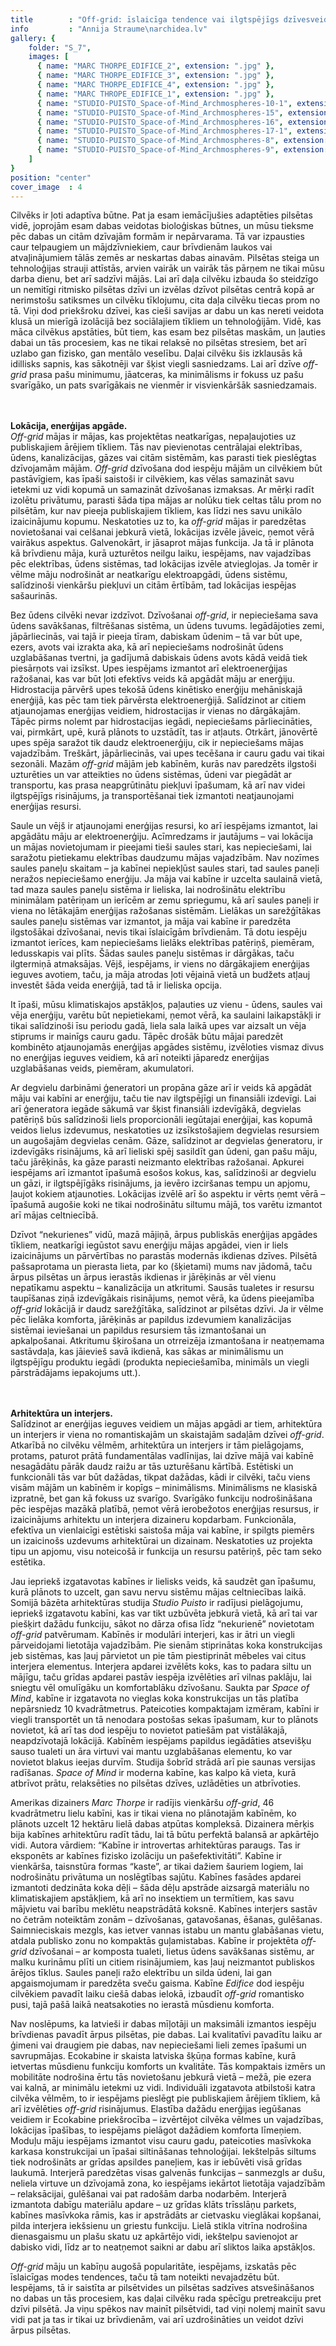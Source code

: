 ```yaml
---
title        : "Off-grid: īslaicīga tendence vai ilgtspējīgs dzīvesveids?"
info         : "Annija Straume\narchidea.lv"
gallery: {
    folder: "S_7",
    images: [
      { name: "MARC THORPE_EDIFICE_2", extension: ".jpg" },
      { name: "MARC THORPE_EDIFICE_3", extension: ".jpg" },
      { name: "MARC THORPE_EDIFICE_4", extension: ".jpg" },
      { name: "MARC THROPE_EDIFICE_1", extension: ".jpg" },
      { name: "STUDIO-PUISTO_Space-of-Mind_Archmospheres-10-1", extension: ".jpg" },
      { name: "STUDIO-PUISTO_Space-of-Mind_Archmospheres-15", extension: ".jpg" },
      { name: "STUDIO-PUISTO_Space-of-Mind_Archmospheres-16", extension: ".jpg" },
      { name: "STUDIO-PUISTO_Space-of-Mind_Archmospheres-17-1", extension: ".jpg" },
      { name: "STUDIO-PUISTO_Space-of-Mind_Archmospheres-8", extension: ".jpg" },
      { name: "STUDIO-PUISTO_Space-of-Mind_Archmospheres-9", extension: ".jpg" }
    ]
}
position: "center"
cover_image  : 4
---
```

<p>Cilvēks ir ļoti adaptīva būtne. Pat ja esam iemācījušies adaptēties pilsētas vidē, joprojām esam dabas veidotas bioloģiskas būtnes, un mūsu tieksme pēc dabas un citām dzīvajām formām ir nepārvarama. Tā var izpausties caur telpaugiem un mājdzīvniekiem, caur brīvdienām laukos vai atvaļinājumiem tālās zemēs ar neskartas dabas ainavām. Pilsētas steiga un tehnoloģijas strauji attīstās, arvien vairāk un vairāk tās pārņem ne tikai mūsu darba dienu, bet arī sadzīvi mājās. Lai arī daļa cilvēku izbauda šo steidzīgo un nemitīgi ritmisko pilsētas dzīvi un izvēlas dzīvot pilsētas centrā kopā ar nerimstošu satiksmes un cilvēku tīklojumu, cita daļa cilvēku tiecas prom no tā. Viņi dod priekšroku dzīvei, kas cieši savijas ar dabu un kas nereti veidota klusā un mierīgā izolācijā bez sociālajiem tīkliem un tehnoloģijām. Vidē, kas māca cilvēkus apstāties, būt tiem, kas esam bez pilsētas maskām, un ļauties dabai un tās procesiem, kas ne tikai relaksē no pilsētas stresiem, bet arī uzlabo gan fizisko, gan mentālo veselību. Daļai cilvēku šis izklausās kā idillisks sapnis, kas sākotnēji var šķist viegli sasniedzams. Lai arī dzīve <em>off-grid</em> prasa pašu minimumu, jāatceras, ka minimālisms ir fokuss uz pašu svarīgāko, un pats svarīgākais ne vienmēr ir visvienkāršāk sasniedzamais.

</br></br><strong>Lokācija, enerģijas apgāde.</strong></br> <em>Off-grid</em> mājas ir mājas, kas projektētas neatkarīgas, nepaļaujoties uz publiskajiem ārējiem tīkliem. Tās nav pievienotas centrālajai elektrības, ūdens, kanalizācijas, gāzes vai citām sistēmām, kas parasti tiek pieslēgtas dzīvojamām mājām. <em>Off-grid</em> dzīvošana dod iespēju mājām un cilvēkiem būt pastāvīgiem, kas īpaši saistoši ir cilvēkiem, kas vēlas samazināt savu ietekmi uz vidi kopumā un samazināt dzīvošanas izmaksas. Ar mērķi radīt izolētu privātumu, parasti šāda tipa mājas ar nolūku tiek celtas tālu prom no pilsētām, kur nav pieeja publiskajiem tīkliem, kas līdzi nes savu unikālo izaicinājumu kopumu. Neskatoties uz to, ka <em>off-grid</em> mājas ir paredzētas novietošanai vai celšanai jebkurā vietā, lokācijas izvēle jāveic, ņemot vērā vairākus aspektus. Galvenokārt, ir jāsaprot mājas funkcija. Ja tā ir plānota kā brīvdienu māja, kurā uzturētos neilgu laiku, iespējams, nav vajadzības pēc elektrības, ūdens sistēmas, tad lokācijas izvēle atvieglojas. Ja tomēr ir vēlme māju nodrošināt ar neatkarīgu elektroapgādi, ūdens sistēmu, salīdzinoši vienkāršu piekļuvi un citām ērtībām, tad lokācijas iespējas sašaurinās.

Bez ūdens cilvēki nevar izdzīvot. Dzīvošanai <em>off-grid</em>, ir nepieciešama sava ūdens savākšanas, filtrēšanas sistēma, un ūdens tuvums. Iegādājoties zemi, jāpārliecinās, vai tajā ir pieeja tīram, dabiskam ūdenim – tā var būt upe, ezers, avots vai izrakta aka, kā arī nepieciešams nodrošināt ūdens uzglabāšanas tvertni, ja gadījumā dabiskais ūdens avots kādā veidā tiek piesārņots vai izsīkst. Upes iespējams izmantot arī elektroenerģijas ražošanai, kas var būt ļoti efektīvs veids kā apgādāt māju ar enerģiju. Hidrostacija pārvērš upes tekošā ūdens kinētisko enerģiju mehāniskajā enerģijā, kas pēc tam tiek pārvērsta elektroenerģijā. Salīdzinot ar citiem atjaunojamas enerģijas veidiem, hidrostacijas ir vienas no dārgākajām. Tāpēc pirms nolemt par hidrostacijas iegādi, nepieciešams pārliecināties, vai, pirmkārt, upē, kurā plānots to uzstādīt, tas ir atļauts. Otrkārt, jānovērtē upes spēja saražot tik daudz elektroenerģiju, cik ir nepieciešams mājas vajadzībām. Treškārt, jāpārliecinās, vai upes tecēšana ir cauru gadu vai tikai sezonāli. Mazām <em>off-grid</em> mājām jeb kabīnēm, kurās nav paredzēts ilgstoši uzturēties un var atteikties no ūdens sistēmas, ūdeni var piegādāt ar transportu, kas prasa neapgrūtinātu piekļuvi īpašumam, kā arī nav videi ilgtspējīgs risinājums, ja transportēšanai tiek izmantoti neatjaunojami enerģijas resursi.

Saule un vējš ir atjaunojami enerģijas resursi, ko arī iespējams izmantot, lai apgādātu māju ar elektroenerģiju. Acīmredzams ir jautājums – vai lokācija un mājas novietojumam ir pieejami tieši saules stari, kas nepieciešami, lai saražotu pietiekamu elektrības daudzumu mājas vajadzībām. Nav nozīmes saules paneļu skaitam – ja kabīnei nepiekļūst saules stari, tad saules paneļi neražos nepieciešamo enerģiju. Ja māja vai kabīne ir uzcelta saulainā vietā, tad maza saules paneļu sistēma ir lieliska, lai nodrošinātu elektrību minimālam patēriņam un ierīcēm ar zemu spriegumu, kā arī saules paneļi ir viena no lētākajām enerģijas ražošanas sistēmām. Lielākas un sarežģītākas saules paneļu sistēmas var izmantot, ja māja vai kabīne ir paredzēta ilgstošākai dzīvošanai, nevis tikai īslaicīgām brīvdienām. Tā dotu iespēju izmantot ierīces, kam nepieciešams lielāks elektrības patēriņš, piemēram, ledusskapis vai plīts. Šādas saules paneļu sistēmas ir dārgākas, taču ilgtermiņā atmaksājas. Vējš, iespējams, ir viens no dārgākajiem enerģijas ieguves avotiem, taču, ja māja atrodas ļoti vējainā vietā un budžets atļauj investēt šāda veida enerģijā, tad tā ir lieliska opcija.

It īpaši, mūsu klimatiskajos apstākļos, paļauties uz vienu - ūdens, saules vai vēja enerģiju, varētu būt nepietiekami, ņemot vērā, ka saulaini laikapstākļi ir tikai salīdzinoši īsu periodu gadā, liela sala laikā upes var aizsalt un vēja stiprums ir mainīgs cauru gadu. Tāpēc drošāk būtu mājai paredzēt kombinēto atjaunojamās enerģijas apgādes sistēmu, izvēloties vismaz divus no enerģijas ieguves veidiem, kā arī noteikti jāparedz enerģijas uzglabāšanas veids, piemēram, akumulatori.

Ar degvielu darbināmi ģeneratori un propāna gāze arī ir veids kā apgādāt māju vai kabīni ar enerģiju, taču tie nav ilgtspējīgi un finansiāli izdevīgi. Lai arī ģeneratora iegāde sākumā var šķist finansiāli izdevīgākā, degvielas patēriņš būs salīdzinoši liels proporcionāli iegūtajai enerģijai, kas kopumā veidos lielus izdevumus, neskatoties uz izsīkstošajiem degvielas resursiem un augošajām degvielas cenām. Gāze, salīdzinot ar degvielas ģeneratoru, ir izdevīgāks risinājums, kā arī lieliski spēj sasildīt gan ūdeni, gan pašu māju, taču jārēķinās, ka gāze parasti neizmanto elektrības ražošanai. Apkurei iespējams arī izmantot īpašumā esošos kokus, kas, salīdzinoši ar degvielu un gāzi, ir ilgtspējīgāks risinājums, ja ievēro izciršanas tempu un apjomu, ļaujot kokiem atjaunoties. Lokācijas izvēlē arī šo aspektu ir vērts ņemt vērā – īpašumā augošie koki ne tikai nodrošinātu siltumu mājā, tos varētu izmantot arī mājas celtniecībā.

Dzīvot “nekurienes” vidū, mazā mājiņā, ārpus publiskās enerģijas apgādes tīkliem, neatkarīgi iegūstot savu enerģiju mājas apgādei, vien ir liels izaicinājums un pārvērtības no parastās modernās ikdienas dzīves. Pilsētā pašsaprotama un pierasta lieta, par ko (šķietami) mums nav jādomā, taču ārpus pilsētas un ārpus ierastās ikdienas ir jārēķinās ar vēl vienu nepatīkamu aspektu – kanalizācija un atkritumi. Sausās tualetes ir resursu taupīšanas ziņā izdevīgākais risinājums, ņemot vērā, ka ūdens pieejamība <em>off-grid</em> lokācijā ir daudz sarežģītāka, salīdzinot ar pilsētas dzīvi. Ja ir vēlme pēc lielāka komforta, jārēķinās ar papildus izdevumiem kanalizācijas sistēmai ieviešanai un papildus resursiem tās izmantošanai un apkalpošanai. Atkritumu šķirošana un otrreizēja izmantošana ir neatņemama sastāvdaļa, kas jāievieš savā ikdienā, kas sākas ar minimālismu un ilgtspējīgu produktu iegādi (produkta nepieciešamība, minimāls un viegli pārstrādājams iepakojums utt.).

</br></br><strong>Arhitektūra un interjers.</strong></br> Salīdzinot ar enerģijas ieguves veidiem un mājas apgādi ar tiem, arhitektūra un interjers ir viena no romantiskajām un skaistajām sadaļām dzīvei <em>off-grid</em>. Atkarībā no cilvēku vēlmēm, arhitektūra un interjers ir tām pielāgojams, protams, paturot prātā fundamentālas vadlīnijas, lai dzīve mājā vai kabīnē nesagādātu pārāk daudz raižu ar tās uzturēšanu kārtībā. Estētiski un funkcionāli tās var būt dažādas, tikpat dažādas, kādi ir cilvēki, taču viens visām mājām un kabīnēm ir kopīgs – minimālisms. Minimālisms ne klasiskā izpratnē, bet gan kā fokuss uz svarīgo. Svarīgāko funkciju nodrošināšana pēc iespējas mazākā platībā, ņemot vērā ierobežotos enerģijas resursus, ir izaicinājums arhitektu un interjera dizaineru kopdarbam. Funkcionāla, efektīva un vienlaicīgi estētiski saistoša māja vai kabīne, ir spilgts piemērs un izaicinošs uzdevums arhitektūrai un dizainam. Neskatoties uz projekta tipu un apjomu, visu noteicošā ir funkcija un resursu patēriņš, pēc tam seko estētika.

Jau iepriekš izgatavotas kabīnes ir lielisks veids, kā saudzēt gan īpašumu, kurā plānots to uzcelt, gan savu nervu sistēmu mājas celtniecības laikā. Somijā bāzēta arhitektūras studija <em>Studio Puisto</em> ir radījusi pielāgojumu, iepriekš izgatavotu kabīni, kas var tikt uzbūvēta jebkurā vietā, kā arī tai var piešķirt dažādu funkciju, sākot no dārza ofisa līdz “nekurienē” novietotam <em>off-grid</em> patvērumam. Kabīnēs ir modulāri interjeri, kas ir ātri un viegli pārveidojami lietotāja vajadzībām. Pie sienām stiprinātas koka konstrukcijas jeb sistēmas, kas ļauj pārvietot un pie tām piestiprināt mēbeles vai citus interjera elementus. Interjera apdarei izvēlēts koks, kas to padara siltu un mājīgu, taču grīdas apdarei pastāv iespēja izvēlēties arī vilnas paklāju, lai sniegtu vēl omulīgāku un komfortablāku dzīvošanu. Saukta par <em>Space of Mind</em>, kabīne ir izgatavota no vieglas koka konstrukcijas un tās platība nepārsniedz 10 kvadrātmetrus. Pateicoties kompaktajam izmēram, kabīni ir viegli transportēt un tā nenodara postošas sekas īpašumam, kur to plānots novietot, kā arī tas dod iespēju to novietot patiešām pat vistālākajā, neapdzīvotajā lokācijā. Kabīnēm iespējams papildus iegādāties atsevišķu sauso tualeti un āra virtuvi vai mantu uzglabāšanas elementu, ko var novietot blakus ieejas durvīm. Studija šobrīd strādā arī pie saunas versijas radīšanas. <em>Space of Mind</em> ir moderna kabīne, kas kalpo kā vieta, kurā atbrīvot prātu, relaksēties no pilsētas dzīves, uzlādēties un atbrīvoties.

Amerikas dizainers <em>Marc Thorpe</em> ir radījis vienkāršu <em>off-grid</em>, 46 kvadrātmetru lielu kabīni, kas ir tikai viena no plānotajām kabīnēm, ko plānots uzcelt 12 hektāru lielā dabas atpūtas kompleksā. Dizainera mērķis bija kabīnes arhitektūru radīt tādu, lai tā būtu perfektā balansā ar apkārtējo vidi. Autora vārdiem: “Kabīne ir introvertas arhitektūras paraugs. Tas ir eksponēts ar kabīnes fizisko izolāciju un pašefektivitāti”. Kabīne ir vienkārša, taisnstūra formas “kaste”, ar tikai dažiem šauriem logiem, lai nodrošinātu privātuma un noslēgtības sajūtu. Kabīnes fasādes apdarei izmantoti dedzināta koka dēļi – šāda dēļu apstrāde aizsargā materiālu no klimatiskajiem apstākļiem, kā arī no insektiem un termītiem, kas savu mājvietu vai barību meklētu neapstrādātā koksnē. Kabīnes interjers sastāv no četrām noteiktām zonām – dzīvošanas, gatavošanas, ēšanas, gulēšanas. Saimnieciskais mezgls, kas ietver vannas istabu un mantu glabāšanas vietu, atdala publisko zonu no kompaktās guļamistabas. Kabīne ir projektēta <em>off-grid</em> dzīvošanai – ar komposta tualeti, lietus ūdens savākšanas sistēmu, ar malku kurināmu plīti un citiem risinājumiem, kas ļauj neizmantot publiskos ārējos tīklus. Saules paneļi ražo elektrību un silda ūdeni, lai gan apgaismojumam ir paredzēta sveču gaisma. Kabīne <em>Edifice</em> dod iespēju cilvēkiem pavadīt laiku ciešā dabas ielokā, izbaudīt <em>off-grid</em> romantisko pusi, tajā pašā laikā neatsakoties no ierastā mūsdienu komforta.

Nav noslēpums, ka latvieši ir dabas mīļotāji un maksimāli izmantos iespēju brīvdienas pavadīt ārpus pilsētas, pie dabas. Lai kvalitatīvi pavadītu laiku ar ģimeni vai draugiem pie dabas, nav nepieciešami lieli zemes īpašumi un savrupmājas. Ecokabine ir skaista latviska šķūņa formas kabīne, kurā ietvertas mūsdienu funkciju komforts un kvalitāte. Tās kompaktais izmērs un mobilitāte nodrošina ērtu tās novietošanu jebkurā vietā – mežā, pie ezera vai kalnā, ar minimālu ietekmi uz vidi. Individuāli izgatavota atbilstoši katra cilvēka vēlmēm, to ir iespējams pieslēgt pie publiskajiem ārējiem tīkliem, kā arī izvēlēties <em>off-grid</em> risinājumus. Elastība dažādu enerģijas iegūšanas veidiem ir Ecokabine priekšrocība – izvērtējot cilvēka vēlmes un vajadzības, lokācijas īpašības, to iespējams pielāgot dažādiem komforta līmeņiem. Moduļu māju iespējams izmantot visu cauru gadu, pateicoties masīvkoka karkasa konstrukcijai un īpašai siltināšanas tehnoloģijai. Iekštelpās siltums tiek nodrošināts ar grīdas apsildes paneļiem, kas ir iebūvēti visā grīdas laukumā. Interjerā paredzētas visas galvenās funkcijas – sanmezgls ar dušu, neliela virtuve un dzīvojamā zona, ko iespējams iekārtot lietotāja vajadzībām – relaksācijai, gulēšanai vai pat radošām darba nodarbēm. Interjerā izmantota dabīgu materiālu apdare – uz grīdas klāts trīsslāņu parkets, kabīnes masīvkoka rāmis, kas ir apstrādāts ar cietvasku vieglākai kopšanai, pilda interjera iekšsienu un griestu funkciju. Lielā stikla vitrīna nodrošina dienasgaismu un plašu skatu uz apkārtējo vidi, iekštelpu savienojot ar dabisko vidi, līdz ar to neatņemot saikni ar dabu arī sliktos laika apstākļos.

<em>Off-grid</em> māju un kabīņu augošā popularitāte, iespējams, izskatās pēc īslaicīgas modes tendences, taču tā tam noteikti nevajadzētu būt. Iespējams, tā ir saistīta ar pilsētvides un pilsētas sadzīves atsvešināšanos no dabas un tās procesiem, kas daļai cilvēku rada spēcīgu pretreakciju pret dzīvi pilsētā. Ja viņu spēkos nav mainīt pilsētvidi, tad viņi nolemj mainīt savu vidi pat ja tas ir tikai uz brīvdienām, vai arī uzdrošināties un veidot dzīvi ārpus pilsētas.</p>
